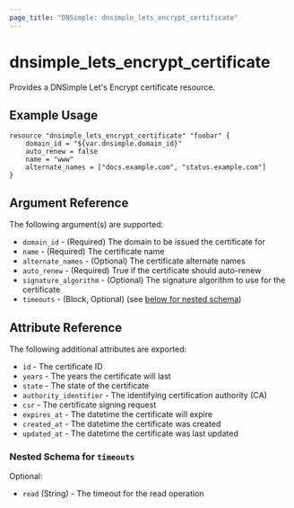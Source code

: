 ```yaml
---
page_title: "DNSimple: dnsimple_lets_encrypt_certificate"
---
```


# dnsimple\_lets_encrypt_certificate

Provides a DNSimple Let's Encrypt certificate resource.

## Example Usage

```hcl
resource "dnsimple_lets_encrypt_certificate" "foobar" {
	domain_id = "${var.dnsimple.domain_id}"
	auto_renew = false
	name = "www"
	alternate_names = ["docs.example.com", "status.example.com"]
}
```

## Argument Reference

The following argument(s) are supported:

* `domain_id` - (Required) The domain to be issued the certificate for
* `name` - (Required) The certificate name
* `alternate_names` - (Optional) The certificate alternate names
* `auto_renew` - (Required) True if the certificate should auto-renew
* `signature_algorithm` - (Optional) The signature algorithm to use for the certificate
* `timeouts` - (Block, Optional) (see [below for nested schema](#nestedblock--timeouts))

## Attribute Reference

The following additional attributes are exported:

* `id` - The certificate ID
* `years` - The years the certificate will last
* `state` - The state of the certificate
* `authority_identifier` - The identifying certification authority (CA)
* `csr` - The certificate signing request
* `expires_at` - The datetime the certificate will expire
* `created_at` - The datetime the certificate was created
* `updated_at` - The datetime the certificate was last updated

<a id="nestedblock--timeouts"></a>

### Nested Schema for `timeouts`

Optional:

- `read` (String) - The timeout for the read operation

